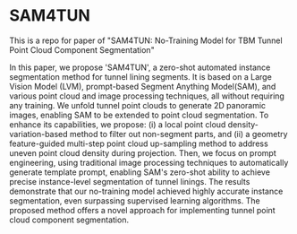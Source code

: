 # SAM4TUN
This is a repo for paper of "SAM4TUN: No-Training Model for TBM Tunnel Point Cloud Component Segmentation" 

In this paper, we propose 'SAM4TUN', a zero-shot automated instance segmentation method for tunnel lining segments. It is based on a Large Vision Model (LVM), prompt-based Segment Anything Model(SAM), and various point cloud and image processing techniques, all without requiring any training. We unfold tunnel point clouds to generate 2D panoramic images, enabling SAM to be extended to point cloud segmentation. To enhance its capabilities, we propose: (i) a local point cloud density-variation-based method to filter out non-segment parts, and (ii) a geometry feature-guided multi-step point cloud up-sampling method to address uneven point cloud density during projection. Then, we focus on prompt engineering, using traditional image processing techniques to automatically generate template prompt, enabling SAM's zero-shot ability to achieve precise instance-level segmentation of tunnel linings. The results demonstrate that our no-training model achieved highly accurate instance segmentation, even surpassing supervised learning algorithms. The proposed method offers a novel approach for implementing tunnel point cloud component segmentation.

